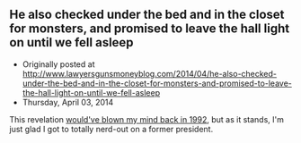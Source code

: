 ## He also checked under the bed and in the closet for monsters, and promised to leave the hall light on until we fell asleep

 * Originally posted at http://www.lawyersgunsmoneyblog.com/2014/04/he-also-checked-under-the-bed-and-in-the-closet-for-monsters-and-promised-to-leave-the-hall-light-on-until-we-fell-asleep
 * Thursday, April 03, 2014

This revelation [would've blown my mind back in 1992](http://www.rawstory.com/rs/2014/04/03/bill-clinton-assures-jimmy-kimmel-he-checked-area-51-for-aliens-when-he-became-president/), but as it stands, I'm just glad I got to totally nerd-out on a former president.